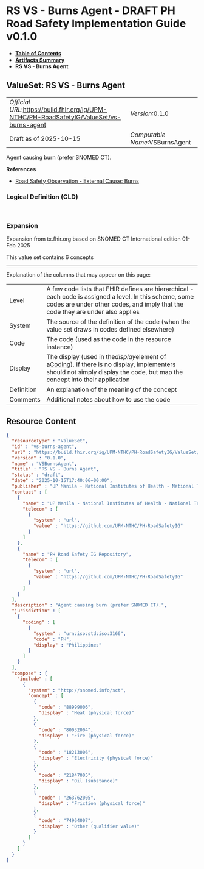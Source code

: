 # RS VS - Burns Agent - DRAFT PH Road Safety Implementation Guide v0.1.0

* [**Table of Contents**](toc.md)
* [**Artifacts Summary**](artifacts.md)
* **RS VS - Burns Agent**

## ValueSet: RS VS - Burns Agent 

| | |
| :--- | :--- |
| *Official URL*:https://build.fhir.org/ig/UPM-NTHC/PH-RoadSafetyIG/ValueSet/vs-burns-agent | *Version*:0.1.0 |
| Draft as of 2025-10-15 | *Computable Name*:VSBurnsAgent |

 
Agent causing burn (prefer SNOMED CT). 

 **References** 

* [Road Safety Observation - External Cause: Burns](StructureDefinition-rs-observation-ec-burns.md)

### Logical Definition (CLD)

 

### Expansion

Expansion from tx.fhir.org based on SNOMED CT International edition 01-Feb 2025

This value set contains 6 concepts

-------

 Explanation of the columns that may appear on this page: 

| | |
| :--- | :--- |
| Level | A few code lists that FHIR defines are hierarchical - each code is assigned a level. In this scheme, some codes are under other codes, and imply that the code they are under also applies |
| System | The source of the definition of the code (when the value set draws in codes defined elsewhere) |
| Code | The code (used as the code in the resource instance) |
| Display | The display (used in the*display*element of a[Coding](http://hl7.org/fhir/R4/datatypes.html#Coding)). If there is no display, implementers should not simply display the code, but map the concept into their application |
| Definition | An explanation of the meaning of the concept |
| Comments | Additional notes about how to use the code |



## Resource Content

```json
{
  "resourceType" : "ValueSet",
  "id" : "vs-burns-agent",
  "url" : "https://build.fhir.org/ig/UPM-NTHC/PH-RoadSafetyIG/ValueSet/vs-burns-agent",
  "version" : "0.1.0",
  "name" : "VSBurnsAgent",
  "title" : "RS VS - Burns Agent",
  "status" : "draft",
  "date" : "2025-10-15T17:40:06+00:00",
  "publisher" : "UP Manila - National Institutes of Health - National Telehealth Center",
  "contact" : [
    {
      "name" : "UP Manila - National Institutes of Health - National Telehealth Center",
      "telecom" : [
        {
          "system" : "url",
          "value" : "https://github.com/UPM-NTHC/PH-RoadSafetyIG"
        }
      ]
    },
    {
      "name" : "PH Road Safety IG Repository",
      "telecom" : [
        {
          "system" : "url",
          "value" : "https://github.com/UPM-NTHC/PH-RoadSafetyIG"
        }
      ]
    }
  ],
  "description" : "Agent causing burn (prefer SNOMED CT).",
  "jurisdiction" : [
    {
      "coding" : [
        {
          "system" : "urn:iso:std:iso:3166",
          "code" : "PH",
          "display" : "Philippines"
        }
      ]
    }
  ],
  "compose" : {
    "include" : [
      {
        "system" : "http://snomed.info/sct",
        "concept" : [
          {
            "code" : "88999006",
            "display" : "Heat (physical force)"
          },
          {
            "code" : "80032004",
            "display" : "Fire (physical force)"
          },
          {
            "code" : "18213006",
            "display" : "Electricity (physical force)"
          },
          {
            "code" : "21847005",
            "display" : "Oil (substance)"
          },
          {
            "code" : "263762005",
            "display" : "Friction (physical force)"
          },
          {
            "code" : "74964007",
            "display" : "Other (qualifier value)"
          }
        ]
      }
    ]
  }
}

```
